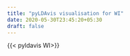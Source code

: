 ```yaml
---
title: "pyLDAvis visualisation for WI"
date: 2020-05-30T23:45:20+05:30
draft: false
---
```


{{< pyldavis WI>}}